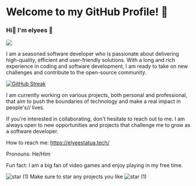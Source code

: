 # Welcome to my GitHub Profile! 🎉
### Hi👋 I'm elyees 🧸 

![](https://komarev.com/ghpvc/?username=devmiano&color=green&style=for-the-badge)


I am a seasoned software developer who is passionate about delivering high-quality, efficient and user-friendly solutions. With a long and rich experience in coding and software development, I am ready to take on new challenges and contribute to the open-source community.

[![GitHub Streak](https://streak-stats.demolab.com?user=Kooya3&theme=tokyonight-duo&hide_border=true&date_format=%5BY.%5Dn.j&mode=weekly&background=45%2C2807EBA6%2CEB5454)](https://git.io/streak-stats)

I am currently working on various projects, both personal and professional, that aim to push the boundaries of technology and make a real impact in people's// lives.

If you're interested in collaborating, don't hesitate to reach out to me. I am always open to new opportunities and projects that challenge me to grow as a software developer.

How to reach me: https://elyeestatua.tech/

Pronouns: He/Him

Fun fact: I am a big fan of video games and enjoy playing in my free time.



 ![star (1)](https://user-images.githubusercontent.com/84116117/222882267-2d4806e0-793b-49c8-8f1b-2e99aa1c62b8.png) Make sure to star any projects you like ![star (1)](https://user-images.githubusercontent.com/84116117/222882252-e492996e-244f-4b98-b001-77581ebd8f8a.png)

